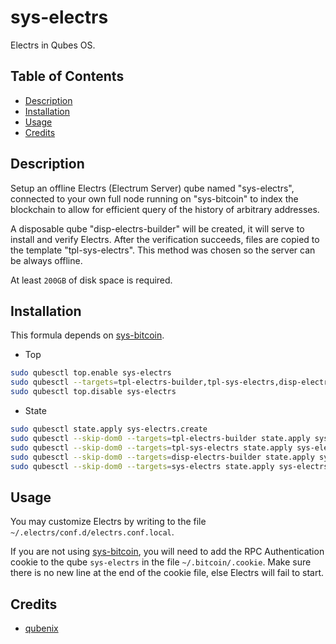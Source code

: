 # sys-electrs

Electrs in Qubes OS.

## Table of Contents

* [Description](#description)
* [Installation](#installation)
* [Usage](#usage)
* [Credits](#credits)

## Description

Setup an offline Electrs (Electrum Server) qube named "sys-electrs",
connected to your own full node running on "sys-bitcoin" to index the
blockchain to allow for efficient query of the history of arbitrary addresses.

A disposable qube "disp-electrs-builder" will be created, it will serve to
install and verify Electrs. After the verification succeeds, files are copied
to the template "tpl-sys-electrs". This method was chosen so the server can be
always offline.

At least `200GB` of disk space is required.

## Installation

This formula depends on [sys-bitcoin](../sys-bitcoin/README.md).

- Top
```sh
sudo qubesctl top.enable sys-electrs
sudo qubesctl --targets=tpl-electrs-builder,tpl-sys-electrs,disp-electrs-builder,sys-electrs state.apply
sudo qubesctl top.disable sys-electrs
```

- State
<!-- pkg:begin:post-install -->
```sh
sudo qubesctl state.apply sys-electrs.create
sudo qubesctl --skip-dom0 --targets=tpl-electrs-builder state.apply sys-electrs.install-builder
sudo qubesctl --skip-dom0 --targets=tpl-sys-electrs state.apply sys-electrs.install
sudo qubesctl --skip-dom0 --targets=disp-electrs-builder state.apply sys-electrs.configure-builder
sudo qubesctl --skip-dom0 --targets=sys-electrs state.apply sys-electrs.configure
```
<!-- pkg:end:post-install -->

## Usage

You may customize Electrs by writing to the file
`~/.electrs/conf.d/electrs.conf.local`.

If you are not using [sys-bitcoin](../sys-bitcoin/README.md), you will need to
add the RPC Authentication cookie to the qube `sys-electrs` in the file
`~/.bitcoin/.cookie`. Make sure there is no new line at the end of the cookie
file, else Electrs will fail to start.

## Credits

- [qubenix](https://github.com/qubenix/qubes-whonix-bitcoin)
